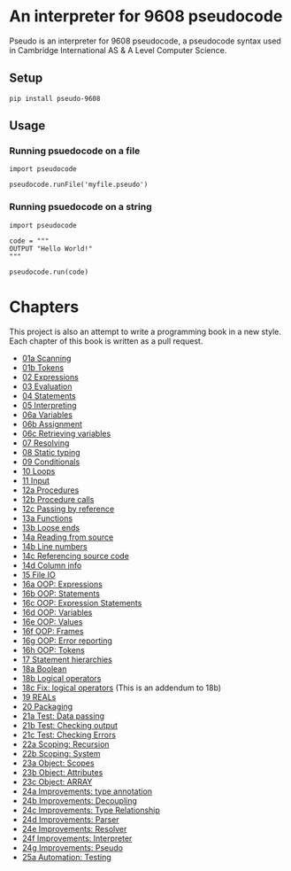 # An interpreter for 9608 pseudocode

Pseudo is an interpreter for 9608 pseudocode, a pseudocode syntax used in Cambridge International AS & A Level Computer Science.

## Setup

```
pip install pseudo-9608
```

## Usage

### Running psuedocode on a file

```
import pseudocode

pseudocode.runFile('myfile.pseudo')
```

### Running psuedocode on a string

```
import pseudocode

code = """
OUTPUT "Hello World!"
"""

pseudocode.run(code)
```

# Chapters

This project is also an attempt to write a programming book in a new style. Each chapter of this book is written as a pull request.

- [01a Scanning](https://github.com/nyjc-computing/pseudo/pull/1)
- [01b Tokens](https://github.com/nyjc-computing/pseudo/pull/2)
- [02 Expressions](https://github.com/nyjc-computing/pseudo/pull/3)
- [03 Evaluation](https://github.com/nyjc-computing/pseudo/pull/8)
- [04 Statements](https://github.com/nyjc-computing/pseudo/pull/9)
- [05 Interpreting](https://github.com/nyjc-computing/pseudo/pull/10)
- [06a Variables](https://github.com/nyjc-computing/pseudo/pull/11)
- [06b Assignment](https://github.com/nyjc-computing/pseudo/pull/12)
- [06c Retrieving variables](https://github.com/nyjc-computing/pseudo/pull/13)
- [07 Resolving](https://github.com/nyjc-computing/pseudo/pull/14)
- [08 Static typing](https://github.com/nyjc-computing/pseudo/pull/15)
- [09 Conditionals](https://github.com/nyjc-computing/pseudo/pull/17)
- [10 Loops](https://github.com/nyjc-computing/pseudo/pull/18)
- [11 Input](https://github.com/nyjc-computing/pseudo/pull/19)
- [12a Procedures](https://github.com/nyjc-computing/pseudo/pull/20)
- [12b Procedure calls](https://github.com/nyjc-computing/pseudo/pull/22)
- [12c Passing by reference](https://github.com/nyjc-computing/pseudo/pull/24)
- [13a Functions](https://github.com/nyjc-computing/pseudo/pull/25)
- [13b Loose ends](https://github.com/nyjc-computing/pseudo/pull/26)
- [14a Reading from source](https://github.com/nyjc-computing/pseudo/pull/28)
- [14b Line numbers](https://github.com/nyjc-computing/pseudo/pull/29)
- [14c Referencing source code](https://github.com/nyjc-computing/pseudo/pull/30)
- [14d Column info](https://github.com/nyjc-computing/pseudo/pull/31)
- [15 File IO](https://github.com/nyjc-computing/pseudo/pull/32)
- [16a OOP: Expressions](https://github.com/nyjc-computing/pseudo/pull/34)
- [16b OOP: Statements](https://github.com/nyjc-computing/pseudo/pull/35)
- [16c OOP: Expression Statements](https://github.com/nyjc-computing/pseudo/pull/36)
- [16d OOP: Variables](https://github.com/nyjc-computing/pseudo/pull/37)
- [16e OOP: Values](https://github.com/nyjc-computing/pseudo/pull/38)
- [16f OOP: Frames](https://github.com/nyjc-computing/pseudo/pull/40)
- [16g OOP: Error reporting](https://github.com/nyjc-computing/pseudo/pull/41)
- [16h OOP: Tokens](https://github.com/nyjc-computing/pseudo/pull/43)
- [17 Statement hierarchies](https://github.com/nyjc-computing/pseudo/pull/44)
- [18a Boolean](https://github.com/nyjc-computing/pseudo/pull/45)
- [18b Logical operators](https://github.com/nyjc-computing/pseudo/pull/48)
- [18c Fix: logical operators](https://github.com/nyjc-computing/pseudo/pull/49) (This is an addendum to 18b)
- [19 REALs](https://github.com/nyjc-computing/pseudo/pull/51)
- [20 Packaging](https://github.com/nyjc-computing/pseudo-9608/pull/52)
- [21a Test: Data passing](https://github.com/nyjc-computing/pseudo-9608/pull/53)
- [21b Test: Checking output](https://github.com/nyjc-computing/pseudo-9608/pull/54)
- [21c Test: Checking Errors](https://github.com/nyjc-computing/pseudo-9608/pull/55)
- [22a Scoping: Recursion](https://github.com/nyjc-computing/pseudo-9608/pull/56)
- [22b Scoping: System](https://github.com/nyjc-computing/pseudo-9608/pull/57)
- [23a Object: Scopes](https://github.com/nyjc-computing/pseudo-9608/pull/58)
- [23b Object: Attributes](https://github.com/nyjc-computing/pseudo-9608/pull/59)
- [23c Object: ARRAY](https://github.com/nyjc-computing/pseudo-9608/pull/60)
- [24a Improvements: type annotation](https://github.com/nyjc-computing/pseudo-9608/pull/61)
- [24b Improvements: Decoupling](https://github.com/nyjc-computing/pseudo-9608/pull/64)
- [24c Improvements: Type Relationship](https://github.com/nyjc-computing/pseudo-9608/pull/65)
- [24d Improvements: Parser](https://github.com/nyjc-computing/pseudo-9608/pull/67)
- [24e Improvements: Resolver](https://github.com/nyjc-computing/pseudo-9608/pull/69)
- [24f Improvements: Interpreter](https://github.com/nyjc-computing/pseudo-9608/pull/70)
- [24g Improvements: Pseudo](https://github.com/nyjc-computing/pseudo-9608/pull/71)
- [25a Automation: Testing](https://github.com/nyjc-computing/pseudo-9608/pull/72)